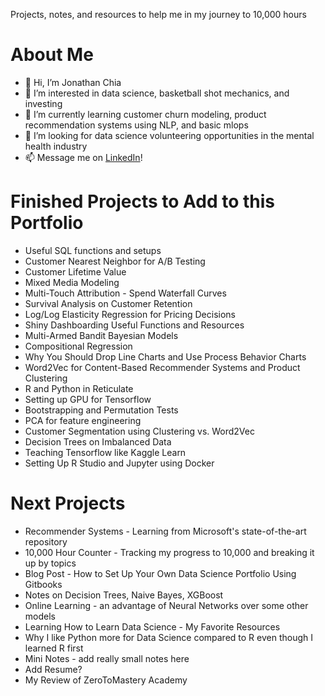 Projects, notes, and resources to help me in my journey to 10,000 hours



# About Me
- 👋 Hi, I’m Jonathan Chia
- 👀 I’m interested in data science, basketball shot mechanics, and investing
- 🌱 I’m currently learning customer churn modeling, product recommendation systems using NLP, and basic mlops
- 💞️ I’m looking for data science volunteering opportunities in the mental health industry
- 📫 Message me on [LinkedIn](https://www.linkedin.com/in/jonathan-rj-chia/)!

# Finished Projects to Add to this Portfolio

* Useful SQL functions and setups
* Customer Nearest Neighbor for A/B Testing
* Customer Lifetime Value
* Mixed Media Modeling
* Multi-Touch Attribution - Spend Waterfall Curves
* Survival Analysis on Customer Retention
* Log/Log Elasticity Regression for Pricing Decisions
* Shiny Dashboarding Useful Functions and Resources
* Multi-Armed Bandit Bayesian Models
* Compositional Regression
* Why You Should Drop Line Charts and Use Process Behavior Charts
* Word2Vec for Content-Based Recommender Systems and Product Clustering
* R and Python in Reticulate
* Setting up GPU for Tensorflow
* Bootstrapping and Permutation Tests
* PCA for feature engineering
* Customer Segmentation using Clustering vs. Word2Vec
* Decision Trees on Imbalanced Data
* Teaching Tensorflow like Kaggle Learn
* Setting Up R Studio and Jupyter using Docker

# Next Projects
* Recommender Systems - Learning from Microsoft's state-of-the-art repository
* 10,000 Hour Counter - Tracking my progress to 10,000 and breaking it up by topics
* Blog Post - How to Set Up Your Own Data Science Portfolio Using Gitbooks
* Notes on Decision Trees, Naive Bayes, XGBoost
* Online Learning - an advantage of Neural Networks over some other models
* Learning How to Learn Data Science - My Favorite Resources
* Why I like Python more for Data Science compared to R even though I learned R first
* Mini Notes - add really small notes here
* Add Resume?
* My Review of ZeroToMastery Academy
